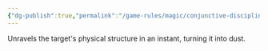 ```yaml
---
{"dg-publish":true,"permalink":"/game-rules/magic/conjunctive-disciplines/corrosion-spells/disintegrate/"}
---
```


Unravels the target's physical structure in an instant, turning it into dust.